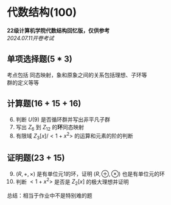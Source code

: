 # 代数结构(100) #
**22级计算机学院代数结构回忆版，仅供参考**  
*2024.07.11开卷考试*  

## 单项选择题(5 * 3) ##
考点包括
同态映射，象和原象之间的关系包括理想、子环等  
群的定义等等  

## 计算题(16 + 15 + 16) ##
6. 判断 $U(9)$ 是否循环群并写出非平凡子群
7. 写出 $Z_6$ 到 $Z_{12}$ 的**环**同态映射
8. 有限域 $Z_{3}[x]/<1+x^{2}>$ 的运算和元素的阶的判断

## 证明题(23 + 15) ##
9.  $(R,+, \times)$ 是有单位元1的环，证明 $(R,\oplus,\otimes)$ 也是有单位元的环
10. 判断 $< 1+x^{2} >$ 是否是 $Z_2[x]$ 的极大理想并证明

总结：相当于作业中不是特别难的题
